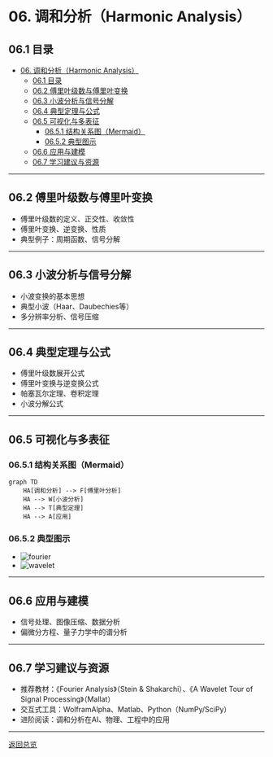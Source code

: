 # 06. 调和分析（Harmonic Analysis）

## 06.1 目录

- [06. 调和分析（Harmonic Analysis）](#06-调和分析harmonic-analysis)
  - [06.1 目录](#061-目录)
  - [06.2 傅里叶级数与傅里叶变换](#062-傅里叶级数与傅里叶变换)
  - [06.3 小波分析与信号分解](#063-小波分析与信号分解)
  - [06.4 典型定理与公式](#064-典型定理与公式)
  - [06.5 可视化与多表征](#065-可视化与多表征)
    - [06.5.1 结构关系图（Mermaid）](#0651-结构关系图mermaid)
    - [06.5.2 典型图示](#0652-典型图示)
  - [06.6 应用与建模](#066-应用与建模)
  - [06.7 学习建议与资源](#067-学习建议与资源)

---

## 06.2 傅里叶级数与傅里叶变换

- 傅里叶级数的定义、正交性、收敛性
- 傅里叶变换、逆变换、性质
- 典型例子：周期函数、信号分解

---

## 06.3 小波分析与信号分解

- 小波变换的基本思想
- 典型小波（Haar、Daubechies等）
- 多分辨率分析、信号压缩

---

## 06.4 典型定理与公式

- 傅里叶级数展开公式
- 傅里叶变换与逆变换公式
- 帕塞瓦尔定理、卷积定理
- 小波分解公式

---

## 06.5 可视化与多表征

### 06.5.1 结构关系图（Mermaid）

```mermaid
graph TD
    HA[调和分析] --> F[傅里叶分析]
    HA --> W[小波分析]
    HA --> T[典型定理]
    HA --> A[应用]
```

### 06.5.2 典型图示

- ![fourier](https://latex.codecogs.com/svg.image?\hat{f}(\xi)%20=%20\int_{-\infty}^{\infty}f(x)e^{-2\pi%20ix\xi}dx)
- ![wavelet](https://latex.codecogs.com/svg.image?\psi_{a,b}(x)%20=%20\frac{1}{\sqrt{a}}\psi\left(\frac{x-b}{a}\right))

---

## 06.6 应用与建模

- 信号处理、图像压缩、数据分析
- 偏微分方程、量子力学中的谱分析

---

## 06.7 学习建议与资源

- 推荐教材：《Fourier Analysis》（Stein & Shakarchi）、《A Wavelet Tour of Signal Processing》（Mallat）
- 交互式工具：WolframAlpha、Matlab、Python（NumPy/SciPy）
- 进阶阅读：调和分析在AI、物理、工程中的应用

---

[返回总览](./01-Overview.md)
